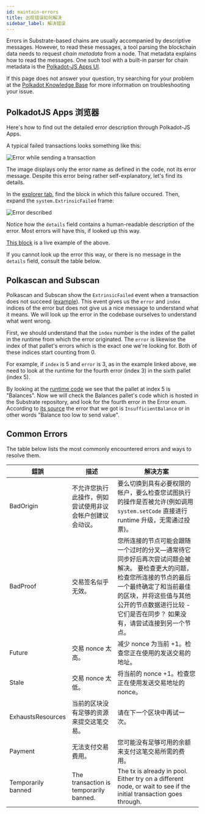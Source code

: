 ```yaml
---
id: maintain-errors
title: 出现错误如何解决
sidebar_label: 解决错误
---
```


Errors in Substrate-based chains are usually accompanied by descriptive messages. However, to read these messages, a tool parsing the blockchain data needs to request _chain metadata_ from a node. That metadata explains how to read the messages. One such tool with a built-in parser for chain metadata is the [Polkadot-JS Apps UI](https://polkadot.js.org/apps).

If this page does not answer your question, try searching for your problem at the [Polkadot Knowledge Base](https://support.polkadot.network/) for more information on troubleshooting your issue.

## PolkadotJS Apps 浏览器

Here's how to find out the detailed error description through Polkadot-JS Apps.

A typical failed transactions looks something like this:

![Error while sending a transaction](/img/errors/01.jpg)

The image displays only the error name as defined in the code, not its error message. Despite this error being rather self-explanatory, let's find its details.

In the [explorer tab](https://polkadot.js.org/apps/#/explorer), find the block in which this failure occured. Then, expand the `system.ExtrinsicFailed` frame:

![Error described](/img/errors/02.jpg)

Notice how the `details` field contains a human-readable description of the error. Most errors will have this, if looked up this way.

[This block](https://polkadot.js.org/apps/#/explorer/query/0xa10104ed21dfe409c7871a975155766c5dd97e1e2ac7faf3c90f1f8dca89104b) is a live example of the above.

If you cannot look up the error this way, or there is no message in the `details` field, consult the table below.

## Polkascan and Subscan

Polkascan and Subscan show the `ExtrinsicFailed` event when a transaction does not succeed ([example](https://polkascan.io/polkadot/event/2836233-3)). This event gives us the `error` and `index` indices of the error but does not give us a nice message to understand what it means. We will look up the error in the codebase ourselves to understand what went wrong.

First, we should understand that the `index` number is the index of the pallet in the runtime from which the error originated. The `error` is likewise the index of that pallet's errors which is the exact one we're looking for. Both of these indices start counting from 0.

For example, if `index` is 5 and `error` is 3, as in the example linked above, we need to look at the runtime for the fourth error (index 3) in the sixth pallet (index 5).

By looking at the [runtime code](https://github.com/paritytech/polkadot/blob/master/runtime/polkadot/src/lib.rs#L914) we see that the pallet at index 5 is "Balances". Now we will check the Balances pallet's code which is hosted in the Substrate repository, and look for the fourth error in the Error enum. According to [its source](https://github.com/paritytech/substrate/blob/master/frame/balances/src/lib.rs#L270) the error that we got is `InsufficientBalance` or in other words "Balance too low to send value".

## Common Errors

The table below lists the most commonly encountered errors and ways to resolve them.

| 錯誤                 | 描述                                     | 解决方案                                                                                                                          |
| ------------------ | -------------------------------------- | ----------------------------------------------------------------------------------------------------------------------------- |
| BadOrigin          | 不允许您执行此操作，例如尝试使用非议会帐户创建议会动议。           | 要么切换到具有必要权限的帐户，要么检查您试图执行的操作是否被允许(例如调用 `system.setCode` 直接进行 runtime 升级，无需通过投票)。                                               |
| BadProof           | 交易签名似乎无效。                              | 您所连接的节点可能会跟随一个过时的分叉—通常待它同步好后再次尝试问题会被解决。 要检查更大的问题，检查您所连接的节点的最后一个最终确定了和当前最佳的区块，并将这些值与其他公开的节点数据进行比较 - 它们是否在同步？ 如果没有，请尝试连接到另一个节点。 |
| Future             | 交易 nonce 太高。                           | 减少 nonce 为当前 +1。检查您正在使用的发送交易的地址。                                                                                              |
| Stale              | 交易 nonce 太低。                           | 将当前的 nonce +1。检查您正在使用发送交易地址的 nonce。                                                                                           |
| ExhaustsResources  | 当前的区块没有足够的资源来提交这笔交易。                   | 请在下一个区块中再试一次。                                                                                                                 |
| Payment            | 无法支付交易费用。                              | 您可能没有足够可用的余额来支付这笔交易所需的费用。                                                                                                     |
| Temporarily banned | The transaction is temporarily banned. | The tx is already in pool. Either try on a different node, or wait to see if the initial transaction goes through.            |
